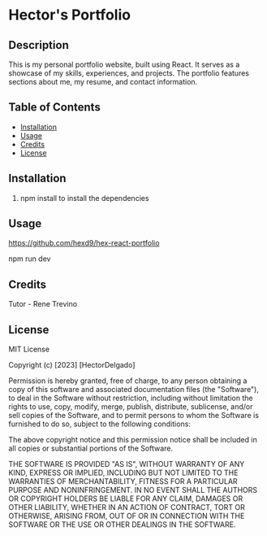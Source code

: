 # Hector's Portfolio

## Description

This is my personal portfolio website, built using React. It serves as a showcase of my skills, experiences, and projects. The portfolio features sections about me, my resume, and contact information.


## Table of Contents 


- [Installation](#installation)
- [Usage](#usage)
- [Credits](#credits)
- [License](#license)

## Installation

1. npm install to install the dependencies 


## Usage

https://github.com/hexd9/hex-react-portfolio



npm run dev

## Credits

Tutor - Rene Trevino

## License

MIT License

Copyright (c) [2023] [HectorDelgado]

Permission is hereby granted, free of charge, to any person obtaining a copy of this software and associated documentation files (the "Software"), to deal in the Software without restriction, including without limitation the rights to use, copy, modify, merge, publish, distribute, sublicense, and/or sell copies of the Software, and to permit persons to whom the Software is furnished to do so, subject to the following conditions:

The above copyright notice and this permission notice shall be included in all copies or substantial portions of the Software.

THE SOFTWARE IS PROVIDED "AS IS", WITHOUT WARRANTY OF ANY KIND, EXPRESS OR IMPLIED, INCLUDING BUT NOT LIMITED TO THE WARRANTIES OF MERCHANTABILITY, FITNESS FOR A PARTICULAR PURPOSE AND NONINFRINGEMENT. IN NO EVENT SHALL THE AUTHORS OR COPYRIGHT HOLDERS BE LIABLE FOR ANY CLAIM, DAMAGES OR OTHER LIABILITY, WHETHER IN AN ACTION OF CONTRACT, TORT OR OTHERWISE, ARISING FROM, OUT OF OR IN CONNECTION WITH THE SOFTWARE OR THE USE OR OTHER DEALINGS IN THE SOFTWARE.

